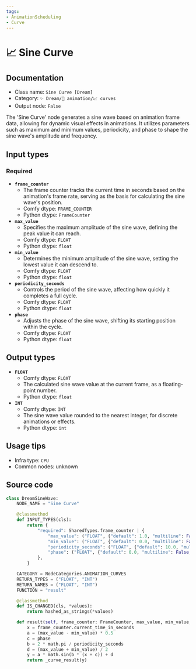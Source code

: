 ```yaml
---
tags:
- AnimationScheduling
- Curve
---
```


# 📈 Sine Curve
## Documentation
- Class name: `Sine Curve [Dream]`
- Category: `✨ Dream/🎥 animation/📈 curves`
- Output node: `False`

The 'Sine Curve' node generates a sine wave based on animation frame data, allowing for dynamic visual effects in animations. It utilizes parameters such as maximum and minimum values, periodicity, and phase to shape the sine wave's amplitude and frequency.
## Input types
### Required
- **`frame_counter`**
    - The frame counter tracks the current time in seconds based on the animation's frame rate, serving as the basis for calculating the sine wave's position.
    - Comfy dtype: `FRAME_COUNTER`
    - Python dtype: `FrameCounter`
- **`max_value`**
    - Specifies the maximum amplitude of the sine wave, defining the peak value it can reach.
    - Comfy dtype: `FLOAT`
    - Python dtype: `float`
- **`min_value`**
    - Determines the minimum amplitude of the sine wave, setting the lowest value it can descend to.
    - Comfy dtype: `FLOAT`
    - Python dtype: `float`
- **`periodicity_seconds`**
    - Controls the period of the sine wave, affecting how quickly it completes a full cycle.
    - Comfy dtype: `FLOAT`
    - Python dtype: `float`
- **`phase`**
    - Adjusts the phase of the sine wave, shifting its starting position within the cycle.
    - Comfy dtype: `FLOAT`
    - Python dtype: `float`
## Output types
- **`FLOAT`**
    - Comfy dtype: `FLOAT`
    - The calculated sine wave value at the current frame, as a floating-point number.
    - Python dtype: `float`
- **`INT`**
    - Comfy dtype: `INT`
    - The sine wave value rounded to the nearest integer, for discrete animations or effects.
    - Python dtype: `int`
## Usage tips
- Infra type: `CPU`
- Common nodes: unknown


## Source code
```python
class DreamSineWave:
    NODE_NAME = "Sine Curve"

    @classmethod
    def INPUT_TYPES(cls):
        return {
            "required": SharedTypes.frame_counter | {
                "max_value": ("FLOAT", {"default": 1.0, "multiline": False}),
                "min_value": ("FLOAT", {"default": 0.0, "multiline": False}),
                "periodicity_seconds": ("FLOAT", {"default": 10.0, "multiline": False, "min": 0.01}),
                "phase": ("FLOAT", {"default": 0.0, "multiline": False, "min": -1, "max": 1}),
            },
        }

    CATEGORY = NodeCategories.ANIMATION_CURVES
    RETURN_TYPES = ("FLOAT", "INT")
    RETURN_NAMES = ("FLOAT", "INT")
    FUNCTION = "result"

    @classmethod
    def IS_CHANGED(cls, *values):
        return hashed_as_strings(*values)

    def result(self, frame_counter: FrameCounter, max_value, min_value, periodicity_seconds, phase):
        x = frame_counter.current_time_in_seconds
        a = (max_value - min_value) * 0.5
        c = phase
        b = 2 * math.pi / periodicity_seconds
        d = (max_value + min_value) / 2
        y = a * math.sin(b * (x + c)) + d
        return _curve_result(y)

```

